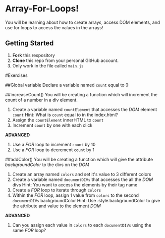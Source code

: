 # Array-For-Loops!
You will be learning about how to create arrays, access DOM elements, and use for loops to access the values in the arrays!

## Getting Started

1. **Fork** this respository
2. **Clone** this repo from your personal GitHub account.
3. Only work in the file called `main.js`

#Exercises

##Global variable
Declare a variable named `count` equal to 0

##increaseCount()
You will be creating a function which will increment the count of a number in a div element.

1. Create a variable named `countElement` that accesses the _DOM_ element `count`
Hint: What is `count` equal to in the index.html?
2. Assign the `countElement` innerHTML to `count`
3. Increment `count` by one with each click

**ADVANCED**
1. Use a _FOR_ loop to increment `count` by 10
2. Use a _FOR_ loop to decrement `count` by 1

##addColor()
You will be creating a function which will give the attribute _backgroundColor_ to the divs on the _DOM_
1. Create an array named `colors` and set it's value to 3 different colors
2. Create a variable named `documentDIVs` that accesses the all the _DOM_ divs
Hint: You want to access the elements by their tag name
3. Create a _FOR_ loop to iterate through `colors`
4. Within the _FOR_ loop, assign 1 value from `colors` to the second `documentDIVs` backgroundColor
Hint: Use .style.backgroundColor to give the attribute and value to the element _DOM_

**ADVANCED**
1. Can you assign each value in `colors` to each `documentDIVs` using the same _FOR_ loop?







